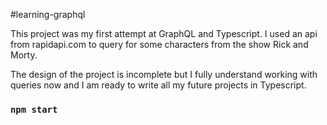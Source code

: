 #learning-graphql

This project was my first attempt at GraphQL and Typescript.
I used an api from rapidapi.com to query for some characters from the show Rick and Morty.

The design of the project is incomplete but I fully understand working with queries now and I am ready to write all my future projects in Typescript. 

### `npm start`
